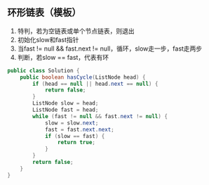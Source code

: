 ## 环形链表（模板）

1. 特判，若为空链表或单个节点链表，则退出
2. 初始化slow和fast指针
3. 当fast != null && fast.next != null，循环，slow走一步，fast走两步
4. 判断，若slow == fast，代表有环

~~~java
public class Solution {
    public boolean hasCycle(ListNode head) {
        if (head == null || head.next == null) {
            return false;
        }
        ListNode slow = head;
        ListNode fast = head;
        while (fast != null && fast.next != null) {
            slow = slow.next;
            fast = fast.next.next;
            if (slow == fast) {
                return true;
            }
        }
        return false;
    }
}
~~~

